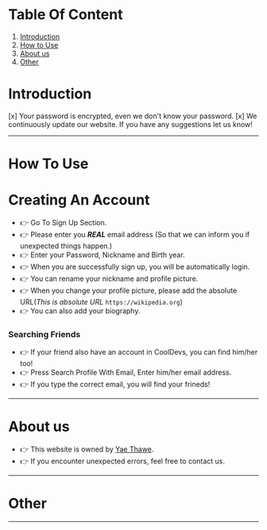 # Table Of Content
1. [Introduction](#introduction)
2. [How to Use](#how_to_use)
3. [About us](#about_us)
4. [Other](#other)

<a id="introduction"></a>
# Introduction
[x] Your password is encrypted, even we don't know your password.
[x] We continuously update our website. If you have any suggestions let us know!

*****

<a id="how_to_use"></a>
# How To Use
# Creating An Account
- :point_right: Go To Sign Up Section.
- :point_right: Please enter you ***REAL*** email address (So that we can inform you if unexpected things happen.)
- :point_right: Enter your Password, Nickname and Birth year.
- :point_right: When you are successfully sign up, you will be automatically login.
- :point_right: You can rename your nickname and profile picture.
- :point_right: When you change your profile picture, please add the absolute URL(*This is absolute URL* `https://wikipedia.org`)
- :point_right: You can also add your biography. 

### Searching Friends
- :point_right: If your friend also have an account in CoolDevs, you can find him/her too!
- :point_right: Press Search Profile With Email, Enter him/her email address.
- :point_right: If you type the correct email, you will find your frineds!

*****

<a id="about_us"></a>
# About us
- :point_right: This website is owned by [Yae Thawe](https://yeaethawe.netlify.app/).
- :point_right: If you encounter unexpected errors, feel free to contact us.

*****

<a id="other"></a>
# Other


*****
